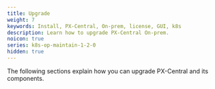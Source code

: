 ```yaml
---
title: Upgrade
weight: 7
keywords: Install, PX-Central, On-prem, license, GUI, k8s
description: Learn how to upgrade PX-Central On-prem.
noicon: true
series: k8s-op-maintain-1-2-0
hidden: true
---
```


The following sections explain how you can upgrade PX-Central and its components.
